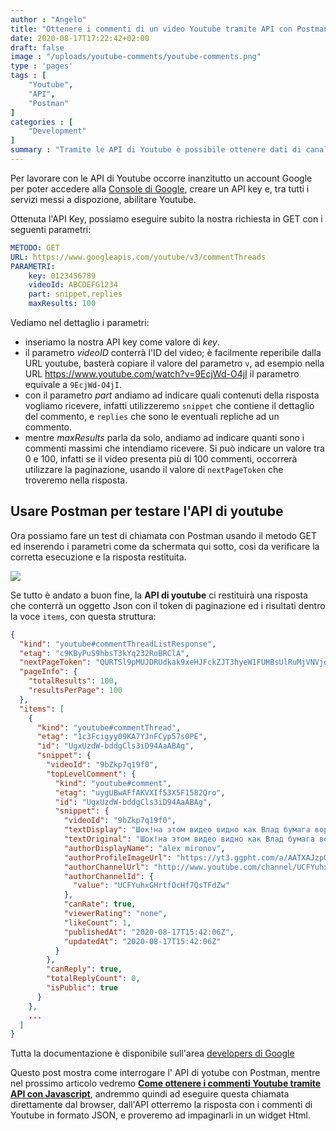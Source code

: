 ```yaml
---
author : "Angelo"
title: "Ottenere i commenti di un video Youtube tramite API con Postman"
date: 2020-08-17T17:22:42+02:00
draft: false
image : "/uploads/youtube-comments/youtube-comments.png"
type : 'pages'
tags : [
    "Youtube",
    "API",
    "Postman"
]
categories : [
    "Development"
]
summary : "Tramite le API di Youtube è possibile ottenere dati di canali, video, ed insighits in maniera molto semplice. In questo post vediamo come ottenere la lista dei commenti di un Video tramite API in formato Json."
---
```


Per lavorare con le API di Youtube occorre inanzitutto un account Google per poter accedere alla [Console di Google](https://console.developers.google.com/), creare un API key e, tra tutti i servizi messi a dispozione, abilitare Youtube.

Ottenuta l'API Key, possiamo eseguire subito la nostra richiesta in GET con i seguenti parametri:
```yaml
METODO: GET
URL: https://www.googleapis.com/youtube/v3/commentThreads
PARAMETRI: 
    key: 0123456789
    videoId: ABCDEFG1234
    part: snippet,replies
    maxResults: 100
```

Vediamo nel dettaglio i parametri:
- inseriamo la nostra API key come valore di *key*.
- il parametro *videoID* conterrà l'ID del video; è facilmente reperibile dalla URL youtube, basterà copiare il valore del parametro `v`, ad esempio nella URL https://www.youtube.com/watch?v=9EcjWd-O4jI il parametro equivale a `9EcjWd-O4jI`.
- con il parametro *part* andiamo ad indicare quali contenuti della risposta vogliamo ricevere, infatti utilizzeremo `snippet` che contiene il dettaglio del commento, e `replies` che sono le eventuali repliche ad un commento.
- mentre *maxResults* parla da solo, andiamo ad indicare quanti sono i commenti massimi che intendiamo ricevere. Si può indicare un valore tra 0 e 100, infatti se il video presenta più di 100 commenti, occorrerà utilizzare la paginazione, usando il valore di `nextPageToken` che troveremo nella risposta.

## Usare Postman per testare l'API di youtube

Ora possiamo fare un test di chiamata con Postman usando il metodo GET ed inserendo i parametri come da schermata qui sotto, così da verificare la corretta esecuzione e la risposta restituita.

![](/uploads/youtube-comments/youtube-api-comments-postman.png)

Se tutto è andato a buon fine, la **API di youtube** ci restituirà una risposta che conterrà un oggetto Json con il token di paginazione ed i risultati dentro la voce `items`, con questa struttura:
```json
{
  "kind": "youtube#commentThreadListResponse",
  "etag": "c9KByPuS9hbsT3kYq232RoBRClA",
  "nextPageToken": "QURTSl9pMUJDRUdkak9xeHJFckZJT3hyeW1FUHBsUlRuMjVNVjdNTlhUYjNydXVaZWtYU3N1Y3FnVkZlWEQxbXpMTnM4SFh1N1RURWZuQmFTdVdfVTBlWXJxWEZXNWcyRVM0VkRYaW1hMFlmSGhxMnpza2EzdlI3a0JITWtzWmw=",
  "pageInfo": {
    "totalResults": 100,
    "resultsPerPage": 100
  },
  "items": [
    {
      "kind": "youtube#commentThread",
      "etag": "1c3Fcigyy09KA7YJnFCyp57s0PE",
      "id": "UgxUzdW-bddgCls3iD94AaABAg",
      "snippet": {
        "videoId": "9bZkp7q19f0",
        "topLevelComment": {
          "kind": "youtube#comment",
          "etag": "uygUBwAFfAKVXIf53X5F1582Qro",
          "id": "UgxUzdW-bddgCls3iD94AaABAg",
          "snippet": {
            "videoId": "9bZkp7q19f0",
            "textDisplay": "Шок!на этом видео видно как Влад бумага ворует <a href=\"https://youtu.be/8rm6cRFVKHk\">https://youtu.be/8rm6cRFVKHk</a>",
            "textOriginal": "Шок!на этом видео видно как Влад бумага ворует https://youtu.be/8rm6cRFVKHk",
            "authorDisplayName": "alex mironov",
            "authorProfileImageUrl": "https://yt3.ggpht.com/a/AATXAJzpQccOUknezYdJwF1IyvLTJawgmTm4BdUcZcSG6w=s48-c-k-c0xffffffff-no-rj-mo",
            "authorChannelUrl": "http://www.youtube.com/channel/UCFYuhxGHrtfOcHf7QsTFdZw",
            "authorChannelId": {
              "value": "UCFYuhxGHrtfOcHf7QsTFdZw"
            },
            "canRate": true,
            "viewerRating": "none",
            "likeCount": 1,
            "publishedAt": "2020-08-17T15:42:06Z",
            "updatedAt": "2020-08-17T15:42:06Z"
          }
        },
        "canReply": true,
        "totalReplyCount": 0,
        "isPublic": true
      }
    },
    ...
  ]
}
```

Tutta la documentazione è disponibile sull'area [developers di Google](https://developers.google.com/youtube/v3/docs/commentThreads/list)

Questo post mostra come interrogare l' API di yotube con Postman, mentre nel prossimo articolo vedremo [**Come ottenere i commenti Youtube tramite API con Javascript**](https://angelopili.it/post/commenti-youtube-javascript/), andremmo quindi ad eseguire questa chiamata direttamente dal browser, dall'API otterremo la risposta con i commenti di Youtube in formato JSON, e proveremo ad impaginarli in un widget Html.
